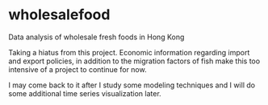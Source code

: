 # wholesalefood
Data analysis of wholesale fresh foods in Hong Kong

Taking a hiatus from this project. Economic information regarding import and export policies, in addition to the migration factors of fish make this too intensive of a project to continue for now.

I may come back to it after I study some modeling techniques and I will do some additional time series visualization later.